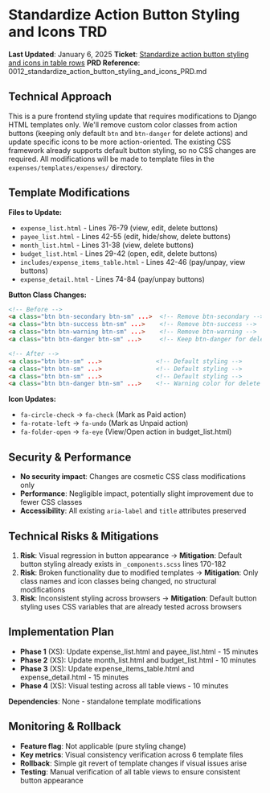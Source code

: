 # Standardize Action Button Styling and Icons TRD

**Last Updated**: January 6, 2025
**Ticket**: [Standardize action button styling and icons in table rows](https://github.com/MarcinOrlowski/pyggy-expense-tracker/issues/12)
**PRD Reference**: 0012_standardize_action_button_styling_and_icons_PRD.md

## Technical Approach

This is a pure frontend styling update that requires modifications to Django HTML templates only. We'll remove
custom color classes from action buttons (keeping only default `btn` and `btn-danger` for delete actions) and
update specific icons to be more action-oriented. The existing CSS framework already supports default button
styling, so no CSS changes are required. All modifications will be made to template files in the
`expenses/templates/expenses/` directory.

## Template Modifications

**Files to Update:**

- `expense_list.html` - Lines 76-79 (view, edit, delete buttons)
- `payee_list.html` - Lines 42-55 (edit, hide/show, delete buttons)  
- `month_list.html` - Lines 31-38 (view, delete buttons)
- `budget_list.html` - Lines 29-42 (open, edit, delete buttons)
- `includes/expense_items_table.html` - Lines 42-46 (pay/unpay, view buttons)
- `expense_detail.html` - Lines 74-84 (pay/unpay buttons)

**Button Class Changes:**

```html
<!-- Before -->
<a class="btn btn-secondary btn-sm" ...>  <!-- Remove btn-secondary -->
<a class="btn btn-success btn-sm" ...>    <!-- Remove btn-success -->
<a class="btn btn-warning btn-sm" ...>    <!-- Remove btn-warning -->
<a class="btn btn-danger btn-sm" ...>     <!-- Keep btn-danger for delete -->

<!-- After -->
<a class="btn btn-sm" ...>               <!-- Default styling -->
<a class="btn btn-sm" ...>               <!-- Default styling -->
<a class="btn btn-sm" ...>               <!-- Default styling -->
<a class="btn btn-danger btn-sm" ...>    <!-- Warning color for delete -->
```

**Icon Updates:**

- `fa-circle-check` → `fa-check` (Mark as Paid action)
- `fa-rotate-left` → `fa-undo` (Mark as Unpaid action)
- `fa-folder-open` → `fa-eye` (View/Open action in budget_list.html)

## Security & Performance

- **No security impact**: Changes are cosmetic CSS class modifications only
- **Performance**: Negligible impact, potentially slight improvement due to fewer CSS classes
- **Accessibility**: All existing `aria-label` and `title` attributes preserved

## Technical Risks & Mitigations

1. **Risk**: Visual regression in button appearance → **Mitigation**: Default button styling already exists in `_components.scss` lines 170-182
2. **Risk**: Broken functionality due to modified templates → **Mitigation**: Only class names and icon classes being changed, no structural modifications
3. **Risk**: Inconsistent styling across browsers → **Mitigation**: Default button styling uses CSS variables that are already tested across browsers

## Implementation Plan

- **Phase 1** (XS): Update expense_list.html and payee_list.html - 15 minutes
- **Phase 2** (XS): Update month_list.html and budget_list.html - 10 minutes  
- **Phase 3** (XS): Update expense_items_table.html and expense_detail.html - 15 minutes
- **Phase 4** (XS): Visual testing across all table views - 10 minutes

**Dependencies**: None - standalone template modifications

## Monitoring & Rollback

- **Feature flag**: Not applicable (pure styling change)
- **Key metrics**: Visual consistency verification across 6 template files
- **Rollback**: Simple git revert of template changes if visual issues arise
- **Testing**: Manual verification of all table views to ensure consistent button appearance
